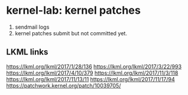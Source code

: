 # kernel-lab: kernel patches
1. sendmail logs
2. kernel patches submit but not committed yet.
## LKML links ##
https://lkml.org/lkml/2017/1/28/136
https://lkml.org/lkml/2017/3/22/993
https://lkml.org/lkml/2017/4/10/379
https://lkml.org/lkml/2017/11/3/118
https://lkml.org/lkml/2017/11/13/11
https://lkml.org/lkml/2017/11/17/94
https://patchwork.kernel.org/patch/10039705/
